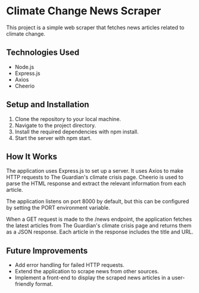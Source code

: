 # Climate Change News Scraper
This project is a simple web scraper that fetches news articles related to climate change.

## Technologies Used
* Node.js
* Express.js
* Axios
* Cheerio

## Setup and Installation
1. Clone the repository to your local machine.
2. Navigate to the project directory.
3. Install the required dependencies with npm install.
4. Start the server with npm start.

## How It Works
The application uses Express.js to set up a server. It uses Axios to make HTTP requests to The Guardian's climate crisis page. Cheerio is used to parse the HTML response and extract the relevant information from each article.

The application listens on port 8000 by default, but this can be configured by setting the PORT environment variable.

When a GET request is made to the /news endpoint, the application fetches the latest articles from The Guardian's climate crisis page and returns them as a JSON response. Each article in the response includes the title and URL.

## Future Improvements
* Add error handling for failed HTTP requests.
* Extend the application to scrape news from other sources.
* Implement a front-end to display the scraped news articles in a user-friendly format.
